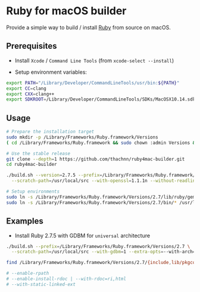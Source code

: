 # Ruby for macOS builder

Provide a simple way to build / install [Ruby](https://www.ruby-lang.org/) from source on macOS.

## Prerequisites

- Install `Xcode` / `Command Line Tools` (from `xcode-select --install`)

- Setup environment variables:
```bash
export PATH="/Library/Developer/CommandLineTools/usr/bin:${PATH}"
export CC=clang
export CXX=clang++
export SDKROOT=/Library/Developer/CommandLineTools/SDKs/MacOSX10.14.sdk
```

## Usage

```bash
# Prepare the installation target
sudo mkdir -p /Library/Frameworks/Ruby.framework/Versions
( cd /Library/Frameworks/Ruby.framework && sudo chown :admin Versions && sudo chmod g+w Versions )

# Use the stable release
git clone --depth=1 https://github.com/thachnn/ruby4mac-builder.git
cd ruby4mac-builder

./build.sh --version=2.7.5 --prefix=/Library/Frameworks/Ruby.framework/Versions/2.7 \
  --scratch-path=/usr/local/src --with-openssl=1.1.1n --without-readline --unit-test

# Setup environments
sudo ln -s /Library/Frameworks/Ruby.framework/Versions/2.7/lib/ruby/gems/2.7.0 /Library/Ruby/Gems/
sudo ln -s /Library/Frameworks/Ruby.framework/Versions/2.7/bin/* /usr/local/bin/
```

## Examples

- Install Ruby 2.7.5 with GDBM for `universal` architecture
```bash
./build.sh --prefix=/Library/Frameworks/Ruby.framework/Versions/2.7 \
  --scratch-path=/usr/local/src --with-gdbm=1 --extra-opts=--with-arch=i386,x86_64

find /Library/Frameworks/Ruby.framework/Versions/2.7/{include,lib/pkgconfig} -depth 1 ! -name '*ruby*' -delete
```

```bash
# --enable-rpath
# --enable-install-rdoc | --with-rdoc=ri,html
# --with-static-linked-ext
```
